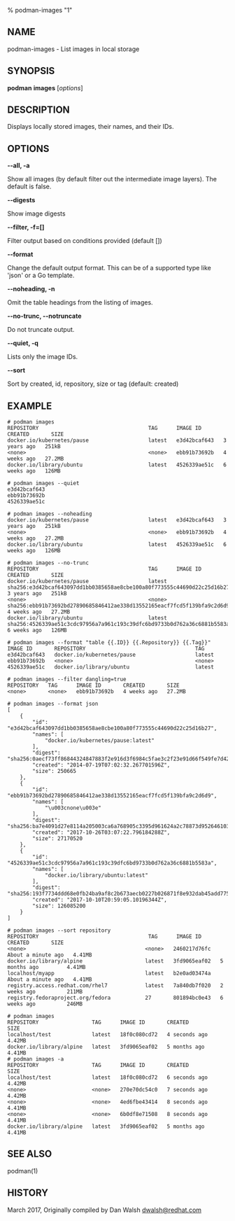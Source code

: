 % podman-images "1"

## NAME
podman\-images - List images in local storage

## SYNOPSIS
**podman** **images** [*options*]

## DESCRIPTION
Displays locally stored images, their names, and their IDs.

## OPTIONS

**--all, -a**

Show all images (by default filter out the intermediate image layers). The default is false.

**--digests**

Show image digests

**--filter, -f=[]**

Filter output based on conditions provided (default [])

**--format**

Change the default output format.  This can be of a supported type like 'json'
or a Go template.

**--noheading, -n**

Omit the table headings from the listing of images.

**--no-trunc, --notruncate**

Do not truncate output.

**--quiet, -q**

Lists only the image IDs.

**--sort**

Sort by created, id, repository, size or tag (default: created)

## EXAMPLE

```
# podman images
REPOSITORY                                   TAG      IMAGE ID       CREATED       SIZE
docker.io/kubernetes/pause                   latest   e3d42bcaf643   3 years ago   251kB
<none>                                       <none>   ebb91b73692b   4 weeks ago   27.2MB
docker.io/library/ubuntu                     latest   4526339ae51c   6 weeks ago   126MB
```

```
# podman images --quiet
e3d42bcaf643
ebb91b73692b
4526339ae51c
```

```
# podman images --noheading
docker.io/kubernetes/pause                   latest   e3d42bcaf643   3 years ago   251kB
<none>                                       <none>   ebb91b73692b   4 weeks ago   27.2MB
docker.io/library/ubuntu                     latest   4526339ae51c   6 weeks ago   126MB
```

```
# podman images --no-trunc
REPOSITORY                                   TAG      IMAGE ID                                                                  CREATED       SIZE
docker.io/kubernetes/pause                   latest   sha256:e3d42bcaf643097dd1bb0385658ae8cbe100a80f773555c44690d22c25d16b27   3 years ago   251kB
<none>                                       <none>   sha256:ebb91b73692bd27890685846412ae338d13552165eacf7fcd5f139bfa9c2d6d9   4 weeks ago   27.2MB
docker.io/library/ubuntu                     latest   sha256:4526339ae51c3cdc97956a7a961c193c39dfc6bd9733b0d762a36c6881b5583a   6 weeks ago   126MB
```

```
# podman images --format "table {{.ID}} {{.Repository}} {{.Tag}}"
IMAGE ID       REPOSITORY                                   TAG
e3d42bcaf643   docker.io/kubernetes/pause                   latest
ebb91b73692b   <none>                                       <none>
4526339ae51c   docker.io/library/ubuntu                     latest
```

```
# podman images --filter dangling=true
REPOSITORY   TAG      IMAGE ID       CREATED       SIZE
<none>       <none>   ebb91b73692b   4 weeks ago   27.2MB
```

```
# podman images --format json
[
    {
        "id": "e3d42bcaf643097dd1bb0385658ae8cbe100a80f773555c44690d22c25d16b27",
        "names": [
            "docker.io/kubernetes/pause:latest"
        ],
        "digest": "sha256:0aecf73ff86844324847883f2e916d3f6984c5fae3c2f23e91d66f549fe7d423",
        "created": "2014-07-19T07:02:32.267701596Z",
        "size": 250665
    },
    {
        "id": "ebb91b73692bd27890685846412ae338d13552165eacf7fcd5f139bfa9c2d6d9",
        "names": [
            "\u003cnone\u003e"
        ],
        "digest": "sha256:ba7e4091d27e8114a205003ca6a768905c3395d961624a2c78873d9526461032",
        "created": "2017-10-26T03:07:22.796184288Z",
        "size": 27170520
    },
    {
        "id": "4526339ae51c3cdc97956a7a961c193c39dfc6bd9733b0d762a36c6881b5583a",
        "names": [
            "docker.io/library/ubuntu:latest"
        ],
        "digest": "sha256:193f7734ddd68e0fb24ba9af8c2b673aecb0227b026871f8e932dab45add7753",
        "created": "2017-10-10T20:59:05.10196344Z",
        "size": 126085200
    }
]
```

```
# podman images --sort repository
REPOSITORY                                   TAG      IMAGE ID       CREATED       SIZE
<none>                                      <none>   2460217d76fc   About a minute ago   4.41MB
docker.io/library/alpine                    latest   3fd9065eaf02   5 months ago         4.41MB
localhost/myapp                             latest   b2e0ad03474a   About a minute ago   4.41MB
registry.access.redhat.com/rhel7            latest   7a840db7f020   2 weeks ago          211MB
registry.fedoraproject.org/fedora           27       801894bc0e43   6 weeks ago          246MB
```

```
# podman images
REPOSITORY                 TAG      IMAGE ID       CREATED         SIZE
localhost/test             latest   18f0c080cd72   4 seconds ago   4.42MB
docker.io/library/alpine   latest   3fd9065eaf02   5 months ago    4.41MB
# podman images -a
REPOSITORY                 TAG      IMAGE ID       CREATED         SIZE
localhost/test             latest   18f0c080cd72   6 seconds ago   4.42MB
<none>                     <none>   270e70dc54c0   7 seconds ago   4.42MB
<none>                     <none>   4ed6fbe43414   8 seconds ago   4.41MB
<none>                     <none>   6b0df8e71508   8 seconds ago   4.41MB
docker.io/library/alpine   latest   3fd9065eaf02   5 months ago    4.41MB
```

## SEE ALSO
podman(1)

## HISTORY
March 2017, Originally compiled by Dan Walsh <dwalsh@redhat.com>
